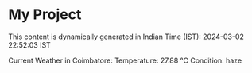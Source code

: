 # My Project

This content is dynamically generated in Indian Time (IST): 2024-03-02 22:52:03 IST


Current Weather in Coimbatore:
Temperature: 27.88 °C
Condition: haze

